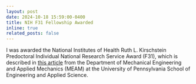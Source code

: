 ```yaml
---
layout: post
date: 2024-10-18 15:59:00-0400
title: NIH F31 Fellowship Awarded
inline: true
related_posts: false
---
```


I was awarded the National Institutes of Health Ruth L. Kirschstein Predoctoral Individual National Research Service Award (F31), which is described in <a href="https://blog.me.upenn.edu/breaking-barriers-in-stroke-rehabilitation-doctoral-student-erica-waters-awarded-f31-grant/">this article</a> from the Department of Mechanical Engineering and Applied Mechanics (MEAM) at the University of Pennsylvania School of Engineering and Applied Science.